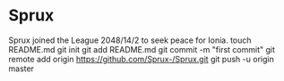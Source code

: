 Sprux
=====

Sprux joined the League 2048/14/2 to seek peace for Ionia.
touch README.md
git init
git add README.md
git commit -m "first commit"
git remote add origin https://github.com/Sprux-/Sprux.git
git push -u origin master
